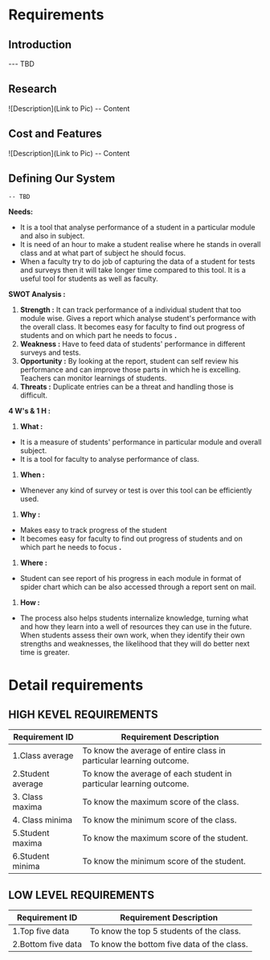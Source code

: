 # Requirements
## Introduction
 --- TBD 

## Research
![Description](Link to Pic)
-- Content 
## Cost and Features
![Description](Link to Pic)
-- Content 
## Defining Our System
    -- TBD
**Needs:**

- It is a tool that analyse performance of a student in a particular module and also in subject.
- It is need of an hour to make a student realise where he stands in overall class and at what part of subject he should focus.
- When a faculty try to do job of capturing the data of a student for tests and surveys then it will take longer time compared to this tool. It is a useful tool for students as well as faculty.

**SWOT Analysis :**

1. **Strength :** It can track performance of a individual student that too module wise. Gives a report which analyse student&#39;s performance with the overall class. It becomes easy for faculty to find out progress of students and on which part he needs to focus **.**
2. **Weakness :** Have to feed data of students&#39; performance in different surveys and tests.
3. **Opportunity :** By looking at the report, student can self review his performance and can improve those parts in which he is excelling. Teachers can monitor learnings of students.
4. **Threats :** Duplicate entries can be a threat and handling those is difficult.

**4 W&#39;s &amp; 1 H :**

1. **What :**

- It is a measure of students&#39; performance in particular module and overall subject.
- It is a tool for faculty to analyse performance of class.

1. **When :**

- Whenever any kind of survey or test is over this tool can be efficiently used.

1. **Why :**

- Makes easy to track progress of the student
- It becomes easy for faculty to find out progress of students and on which part he needs to focus **.**

1. **Where :**

- Student can see report of his progress in each module in format of spider chart which can be also accessed through a report sent on mail.

1. **How :**

- The process also helps students internalize knowledge, turning what and how they learn into a well of resources they can use in the future. When students assess their own work, when they identify their own strengths and weaknesses, the likelihood that they will do better next time is greater.

# Detail requirements

## HIGH KEVEL REQUIREMENTS
| Requirement ID | Requirement Description |
| --- | --- |
| 1.Class average | To know the average of entire class in particular learning outcome. |
| 2.Student average | To know the average of each student in particular learning outcome. |
| 3. Class maxima | To know the maximum score of the class. |
| 4. Class minima | To know the minimum score of the class. |
| 5.Student maxima | To know the maximum score of the student. |
| 6.Student minima | To know the minimum score of the student. |

## LOW LEVEL REQUIREMENTS

| Requirement ID | Requirement Description |
| --- | --- |
| 1.Top five data | To know the top 5 students of the class. |
| 2.Bottom five data | To know the bottom five data of the class. |
